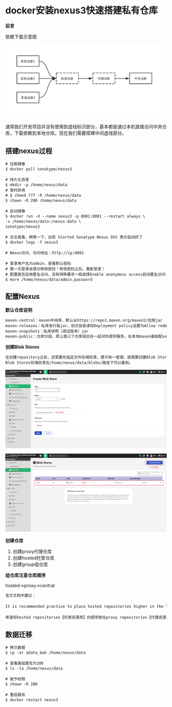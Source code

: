 # docker安装nexus3快速搭建私有仓库

**前言**

依赖下载示意图

![依赖下载示意图](image/依赖下载示意图.png)

通常我们开发项目并没有使用到虚线标识部分，基本都是通过本机直接访问中央仓库，下载依赖到本地仓库。现在我们需要搭建中间虚线部分。

## 搭建nexus过程

```shell
# 拉取镜像
$ docker pull sonatype/nexus3

# 持久化目录
$ mkdir -p /home/nexus/data
# 暂时弃用
# $ chmod 777 -R /home/nexus/data
$ chown -R 200 /home/nexus/data

# 启动镜像
$ docker run -d --name nexus3 -p 8081:8081 --restart always \
-v /home/nexus/data:/nexus-data \
sonatype/nexus3

# 日志查看，稍等一下，出现 Started Sonatype Nexus OSS 表示启动好了
$ docker logs -f nexus3

# Nexus访问，访问地址：http://ip:8081

# 登录用户名为admin，查看默认密码
# 第一次登录会提示修改密码！修改密码之后，重新登录！
# 配置是否启用匿名访问，没有特殊要求一般选择Enable anonymous access启动匿名访问
$ more /home/nexus/data/admin.password
```

## 配置Nexus

**默认仓库说明**

```tex
maven-central：maven中央库，默认从https://repo1.maven.org/maven2/拉取jar
maven-releases：私库发行版jar，初次安装请将Deployment policy设置为Allow redeploy
maven-snapshots：私库快照（调试版本）jar
maven-public：仓库分组，把上面三个仓库组合在一起对外提供服务，在本地maven基础配settings.xml或项目pom.xml中使用
```

**创建Blob Stores**

```tex
在创建repository之前，还需要先指定文件存储目录，便于统一管理。就需要创建Blob Stores，不创建则使用的是default。
Blob Stores存储目录在/home/nexus/data/blobs/路径下可以看到。
```

![创建blob1](image/创建blob1.png)

![创建blob2](image/创建blob2.png)

**创建仓库**

1. 创建proxy代理仓库
2. 创建hosted托管仓库
3. 创建group组仓库

**组仓库注意仓库顺序**

hosted->proxy->central

```tex
官方文档中建议：

It is recommended practice to place hosted repositories higher in the list than proxy repositories. For proxy repositories, the repository manager needs to check the remote repository which will incur more overhead than a hosted repository lookup.

希望将hosted repositories【托管资源库】的顺序放在proxy repositories【代理资源库】之前，因为一个group【组资源库】中可以涵括这些托管资源库和代理资源库。而一整个的group是作为一个public，一个接口给别人使用的。所以当查找架包的时候，如果代理资源库在前面，那就是先从远程去查找jar，而不是先从托管资源库（本地仓库）去查找是否有jar。这样访问外网的消耗比起来在本地查找，当然是将托管资源库放在代理资源库之前的优先位置了。
```
## 数据迁移

```shell
# 拷贝数据
$ cp -ar $data_bak /home/nexus/data

# 查看属组是否为200
$ ls -la /home/nexus/data

# 赋予权限
$ chown -R 200

# 重启服务
$ docker restart nexus3
```